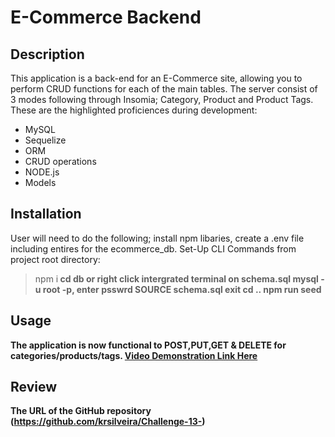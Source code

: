 # E-Commerce Backend

## Description
This application is a back-end for an E-Commerce site, allowing you to perform CRUD functions for each of the main tables. The server consist of 3 modes following through Insomia; Category, Product and Product Tags. These are the highlighted proficiences during development:

* MySQL
* Sequelize 
* ORM
* CRUD operations
* NODE.js
* Models

## Installation
User will need to do the following; install npm libaries, create a .env file including entires for the ecommerce_db. Set-Up CLI Commands from project root directory:

>npm i<b>
>cd db or right click intergrated terminal on schema.sql<b>
>mysql -u root -p, enter psswrd<b>
>SOURCE schema.sql<b>
>exit<b>
>cd ..<b>
>npm run seed<b>


## Usage
The application is now functional to POST,PUT,GET & DELETE for categories/products/tags.
[Video Demonstration Link Here](https://drive.google.com/file/d/1hbvpKv_SGG7hmDJhEMI9URdeiRy2PaQN/view)

## Review 
The URL of the GitHub repository (https://github.com/krsilveira/Challenge-13-)